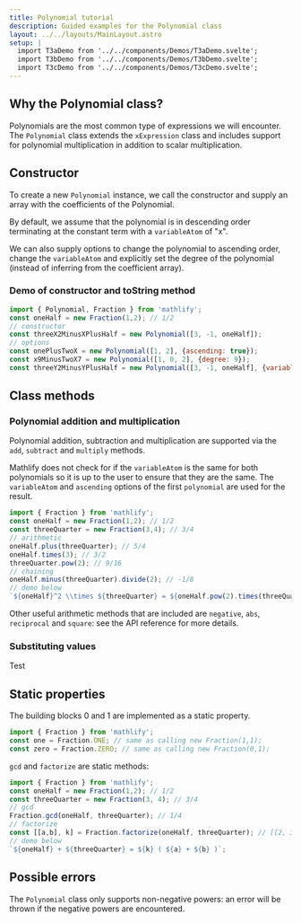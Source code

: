 ```yaml
---
title: Polynomial tutorial
description: Guided examples for the Polynomial class
layout: ../../layouts/MainLayout.astro
setup: |
  import T3aDemo from '../../components/Demos/T3aDemo.svelte';
  import T3bDemo from '../../components/Demos/T3bDemo.svelte';
  import T3cDemo from '../../components/Demos/T3cDemo.svelte';
---
```


## Why the Polynomial class?

Polynomials are the most common type of expressions we will encounter.
The `Polynomial` class extends the `xExpression` class and includes
support for polynomial multiplication in addition to scalar multiplication.

## Constructor

To create a new `Polynomial` instance, we call the constructor and
supply an array with the coefficients of the Polynomial.

By default, we assume that the polynomial is in descending order terminating
at the constant term with a `variableAtom` of "x".

We can also supply options to change the polynomial to ascending order, change
the `variableAtom` and explicitly set the degree of the polynomial (instead
of inferring from the coefficient array).

### Demo of constructor and toString method

```js
import { Polynomial, Fraction } from 'mathlify';
const oneHalf = new Fraction(1,2); // 1/2 
// constructor
const threeX2MinusXPlusHalf = new Polynomial([3, -1, oneHalf]);
// options
const onePlusTwoX = new Polynomial([1, 2], {ascending: true});
const x9MinusTwoX7 = new Polynomial([1, 0, 2], {degree: 9});
const threeY2MinusYPlusHalf = new Polynomial([3, -1, oneHalf], {variableAtom: "y"});
```

<!-- markdownlint-disable -->
<T3aDemo />
<!-- markdownlint-enable -->

## Class methods

### Polynomial addition and multiplication

Polynomial addition, subtraction and multiplication are supported via the
`add`, `subtract` and `multiply` methods.

Mathlify does not check for if the `variableAtom` is the same for both polynomials
so it is up to the user to ensure that they are the same. The `variableAtom` and
`ascending` options of the first `polynomial` are used for the result.

```js
import { Fraction } from 'mathlify';
const oneHalf = new Fraction(1,2); // 1/2 
const threeQuarter = new Fraction(3,4); // 3/4
// arithmetic
oneHalf.plus(threeQuarter); // 5/4
oneHalf.times(3); // 3/2
threeQuarter.pow(2); // 9/16
// chaining
oneHalf.minus(threeQuarter).divide(2); // -1/8
// demo below
`${oneHalf}^2 \\times ${threeQuarter} = ${oneHalf.pow(2).times(threeQuarter)}`;
```

<!-- markdownlint-disable -->
<T3bDemo />
<!-- markdownlint-enable -->

Other useful arithmetic methods that are included are `negative`, `abs`, `reciprocal`
and `square`: see the API reference for more details.

### Substituting values

Test

## Static properties

The building blocks $0$ and $1$ are implemented as a static property.

```js
import { Fraction } from 'mathlify';
const one = Fraction.ONE; // same as calling new Fraction(1,1);
const zero = Fraction.ZERO; // same as calling new Fraction(0,1);
```

`gcd` and `factorize` are static methods:

```js
import { Fraction } from 'mathlify';
const oneHalf = new Fraction(1,2); // 1/2
const threeQuarter = new Fraction(3, 4); // 3/4
// gcd
Fraction.gcd(oneHalf, threeQuarter); // 1/4
// factorize
const [[a,b], k] = Fraction.factorize(oneHalf, threeQuarter); // [[2, 3], 1/4]
// demo below
`${oneHalf} + ${threeQuarter} = ${k} ( ${a} + ${b} )`;
```

<!-- markdownlint-disable -->
<T3cDemo />
<!-- markdownlint-enable -->

## Possible errors

The `Polynomial` class only supports non-negative powers: an error will be
thrown if the negative powers are encountered.
